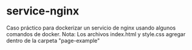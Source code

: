 # service-nginx
Caso práctico para dockerizar un servicio de nginx usando algunos comandos de docker.
Nota: Los archivos index.html y style.css agregar dentro de la carpeta "page-example"

